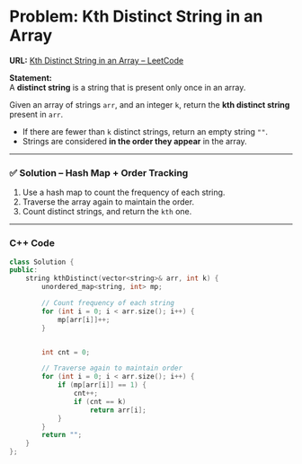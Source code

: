 # Problem: Kth Distinct String in an Array  

**URL:** [Kth Distinct String in an Array – LeetCode](https://leetcode.com/problems/kth-distinct-string-in-an-array/description/)  

**Statement:**  
A **distinct string** is a string that is present only once in an array.  

Given an array of strings `arr`, and an integer `k`, return the **kth distinct string** present in `arr`.  
- If there are fewer than `k` distinct strings, return an empty string `""`.  
- Strings are considered **in the order they appear** in the array.  

---

### ✅ Solution – Hash Map + Order Tracking  
1. Use a hash map to count the frequency of each string.  
2. Traverse the array again to maintain the order.  
3. Count distinct strings, and return the `kth` one.  

---

### C++ Code
```cpp
class Solution {
public:
    string kthDistinct(vector<string>& arr, int k) {
        unordered_map<string, int> mp;

        // Count frequency of each string
        for (int i = 0; i < arr.size(); i++) {
            mp[arr[i]]++;
        }


        int cnt = 0;

        // Traverse again to maintain order
        for (int i = 0; i < arr.size(); i++) {
            if (mp[arr[i]] == 1) {
                cnt++;
                if (cnt == k)
                    return arr[i];
            }
        }
        return "";
    }
};
```